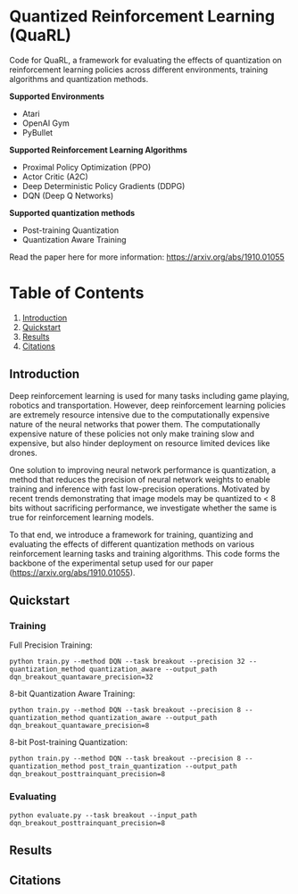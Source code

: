 # Quantized Reinforcement Learning (QuaRL)
Code for QuaRL, a framework for evaluating the effects of quantization on reinforcement learning policies across different environments, training algorithms and quantization methods. 

**Supported Environments**
* Atari
* OpenAI Gym 
* PyBullet

**Supported Reinforcement Learning Algorithms**
* Proximal Policy Optimization (PPO)
* Actor Critic (A2C)
* Deep Deterministic Policy Gradients (DDPG)
* DQN (Deep Q Networks)

**Supported quantization methods**
* Post-training Quantization
* Quantization Aware Training

Read the paper here for more information: https://arxiv.org/abs/1910.01055

# Table of Contents
1. [Introduction](#Introduction)
2. [Quickstart](#Quickstart)
3. [Results](#Results)
4. [Citations](#Citations)

## Introduction
Deep reinforcement learning is used for many tasks including game playing, robotics and transportation. However, deep reinforcement learning policies are extremely resource intensive due to the computationally expensive nature of the neural networks that power them. The computationally expensive nature of these policies not only make training slow and expensive, but also hinder deployment on resource limited devices like drones.

One solution to improving neural network performance is quantization, a method that reduces the precision of neural network weights to enable training and inference with fast low-precision operations. Motivated by recent trends demonstrating that image models may be quantized to < 8 bits without sacrificing performance, we investigate whether the same is true for reinforcement learning models.

To that end, we introduce a framework for training, quantizing and evaluating the effects of different quantization methods on various reinforcement learning tasks and training algorithms. This code forms the backbone of the experimental setup used for our paper (https://arxiv.org/abs/1910.01055). 

## Quickstart

### Training

Full Precision Training:

```
python train.py --method DQN --task breakout --precision 32 --quantization_method quantization_aware --output_path dqn_breakout_quantaware_precision=32
```

8-bit Quantization Aware Training:

```
python train.py --method DQN --task breakout --precision 8 --quantization_method quantization_aware --output_path dqn_breakout_quantaware_precision=8
```

8-bit Post-training Quantization:

```
python train.py --method DQN --task breakout --precision 8 --quantization_method post_train_quantization --output_path dqn_breakout_posttrainquant_precision=8
```

### Evaluating

```python evaluate.py --task breakout --input_path dqn_breakout_posttrainquant_precision=8```

## Results
## Citations
